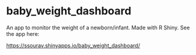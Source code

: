 # baby_weight_dashboard
An app to monitor the weight of a newborn/infant. Made with R Shiny. See the app here:

https://ssourav.shinyapps.io/baby_weight_dashboard/
